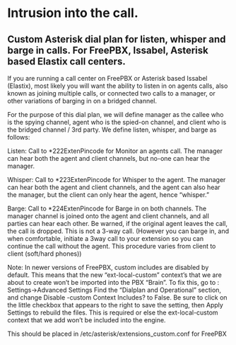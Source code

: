 # Intrusion into the call.
## Custom Asterisk dial plan for listen, whisper and barge in calls. For FreePBX, Issabel, Asterisk based Elastix call centers.

If you are running a call center on FreePBX or Asterisk based Issabel (Elastix), most likely you will want the ability to listen in on agents calls, also known as joining multiple calls, or connected two calls to a manager, or other variations of barging in on a bridged channel.

For the purpose of this dial plan, we will define manager as the callee who is the spying channel, agent who is the spied-on channel, and client who is the bridged channel / 3rd party. We define listen, whisper, and barge as follows:

Listen: Call to *222ExtenPincode for Monitor an agents call. The manager can hear both the agent and client channels, but no-one can hear the manager.

Whisper:  Call to *223ExtenPincode for Whisper to the agent. The manager can hear both the agent and client channels, and the agent can also hear the manager, but the client can only hear the agent, hence “whisper.”

Barge: Call to *224ExtenPincode for Barge in on both channels. The manager channel is joined onto the agent and client channels, and all parties can hear each other. Be warned, if the original agent leaves the call, the call is dropped. This is not a 3-way call.
(However you can barge in, and when comfortable, initiate a 3way call to your extension so you can continue the call without the agent. This procedure varies from client to client (soft/hard phones))

Note: In newer versions of FreePBX, custom includes are disabled by default.
This means that the new “ext-local-custom” context’s that we are about to create won’t be imported into the PBX “Brain”. To fix this, go to :
Settings->Advanced Settings
Find the “Dialplan and Operational” section, and change Disable -custom Context Includes? to False.
Be sure to click on the little checkbox that appears to the right to save the setting, then Apply Settings to rebuild the files. This is required or else the ext-local-custom context that we add won’t be included into the engine.

This should be placed in /etc/asterisk/extensions_custom.conf for FreePBX
